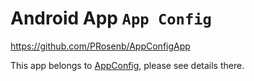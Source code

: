 # Android App `App Config`
https://github.com/PRosenb/AppConfigApp

This app belongs to [AppConfig](https://github.com/PRosenb/AppConfig), please see details there.
